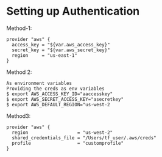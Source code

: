 # Setting up Authentication

Method-1:
```
provider "aws" {
  access_key = "${var.aws_access_key}"
  secret_key = "${var.aws_secret_key}"
  region     = "us-east-1"
}
```
Method 2:
```hcl
As environment variables
Providing the creds as env variables
$ export AWS_ACCESS_KEY_ID="aaccesskey"
$ export AWS_SECRET_ACCESS_KEY="asecretkey"
$ export AWS_DEFAULT_REGION="us-west-2
```


Method3:
```hcl
provider "aws" {
  region                  = "us-west-2"
  shared_credentials_file = "/Users/tf_user/.aws/creds"
  profile                 = "customprofile"
}
```
